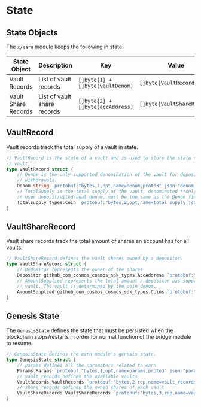 # State

## State Objects

The `x/earn` module keeps the following in state:

| State Object        | Description                 | Key                              | Value                      |
| ------------------- | --------------------------- | -------------------------------- | -------------------------- |
| Vault Records       | List of vault records       | `[]byte{1} + []byte(vaultDenom)` | `[]byte{VaultRecord}`      |
| Vault Share Records | List of vault share records | `[]byte{2} + []byte(accAddress)` | `[]byte{VaultShareRecord}` |

## VaultRecord

Vault records track the total supply of a vault in state.

```go
// VaultRecord is the state of a vault and is used to store the state of a
// vault.
type VaultRecord struct {
	// Denom is the only supported denomination of the vault for deposits and
	// withdrawals.
	Denom string `protobuf:"bytes,1,opt,name=denom,proto3" json:"denom,omitempty"`
	// TotalSupply is the total supply of the vault, denominated **only** in the
	// user deposit/withdrawal denom, must be the same as the Denom field.
	TotalSupply types.Coin `protobuf:"bytes,2,opt,name=total_supply,json=totalSupply,proto3" json:"total_supply"`
}
```

## VaultShareRecord

Vault share records track the total amount of shares an account has for all
vaults.

```go
// VaultShareRecord defines the vault shares owned by a depositor.
type VaultShareRecord struct {
	// Depositor represents the owner of the shares
	Depositor github_com_cosmos_cosmos_sdk_types.AccAddress `protobuf:"bytes,1,opt,name=depositor,proto3,casttype=github.com/cosmos/cosmos-sdk/types.AccAddress" json:"depositor,omitempty"`
	// AmountSupplied represents the total amount a depositor has supplied to the
	// vault. The vault is determined by the coin denom.
	AmountSupplied github_com_cosmos_cosmos_sdk_types.Coins `protobuf:"bytes,2,rep,name=amount_supplied,json=amountSupplied,proto3,castrepeated=github.com/cosmos/cosmos-sdk/types.Coins" json:"amount_supplied"`
}

```

## Genesis State

The `GenesisState` defines the state that must be persisted when the blockchain
stops/restarts in order for normal function of the bridge module to resume.

```go
// GenesisState defines the earn module's genesis state.
type GenesisState struct {
	// params defines all the paramaters related to earn
	Params Params `protobuf:"bytes,1,opt,name=params,proto3" json:"params"`
	// vault_records defines the available vaults
	VaultRecords VaultRecords `protobuf:"bytes,2,rep,name=vault_records,json=vaultRecords,proto3,castrepeated=VaultRecords" json:"vault_records"`
	// share_records defines the owned shares of each vault
	VaultShareRecords VaultShareRecords `protobuf:"bytes,3,rep,name=vault_share_records,json=vaultShareRecords,proto3,castrepeated=VaultShareRecords" json:"vault_share_records"`
}
```
